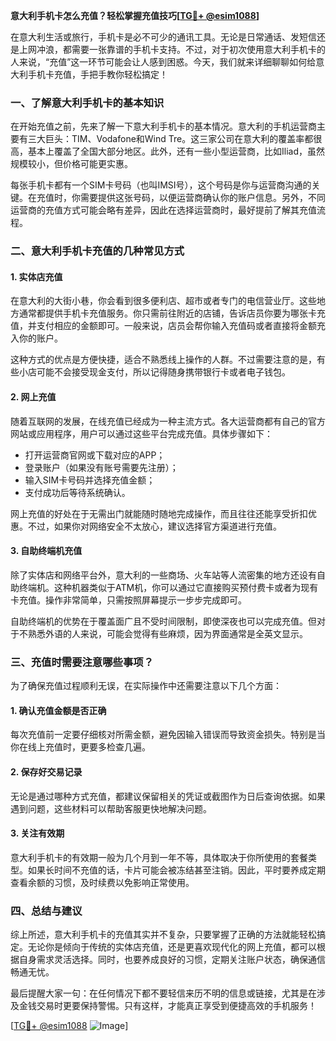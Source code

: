 **意大利手机卡怎么充值？轻松掌握充值技巧[[TG💪+ @esim1088](https://t.me/s/esim1088)]**

在意大利生活或旅行，手机卡是必不可少的通讯工具。无论是日常通话、发短信还是上网冲浪，都需要一张靠谱的手机卡支持。不过，对于初次使用意大利手机卡的人来说，“充值”这一环节可能会让人感到困惑。今天，我们就来详细聊聊如何给意大利手机卡充值，手把手教你轻松搞定！

### 一、了解意大利手机卡的基本知识

在开始充值之前，先来了解一下意大利手机卡的基本情况。意大利的手机运营商主要有三大巨头：TIM、Vodafone和Wind Tre。这三家公司在意大利的覆盖率都很高，基本上覆盖了全国大部分地区。此外，还有一些小型运营商，比如Iliad，虽然规模较小，但价格可能更实惠。

每张手机卡都有一个SIM卡号码（也叫IMSI号），这个号码是你与运营商沟通的关键。在充值时，你需要提供这张号码，以便运营商确认你的账户信息。另外，不同运营商的充值方式可能会略有差异，因此在选择运营商时，最好提前了解其充值流程。

### 二、意大利手机卡充值的几种常见方式

#### 1. 实体店充值

在意大利的大街小巷，你会看到很多便利店、超市或者专门的电信营业厅。这些地方通常都提供手机卡充值服务。你只需前往附近的店铺，告诉店员你要为哪张卡充值，并支付相应的金额即可。一般来说，店员会帮你输入充值码或者直接将金额充入你的账户。

这种方式的优点是方便快捷，适合不熟悉线上操作的人群。不过需要注意的是，有些小店可能不会接受现金支付，所以记得随身携带银行卡或者电子钱包。

#### 2. 网上充值

随着互联网的发展，在线充值已经成为一种主流方式。各大运营商都有自己的官方网站或应用程序，用户可以通过这些平台完成充值。具体步骤如下：

- 打开运营商官网或下载对应的APP；
- 登录账户（如果没有账号需要先注册）；
- 输入SIM卡号码并选择充值金额；
- 支付成功后等待系统确认。

网上充值的好处在于无需出门就能随时随地完成操作，而且往往还能享受折扣优惠。不过，如果你对网络安全不太放心，建议选择官方渠道进行充值。

#### 3. 自助终端机充值

除了实体店和网络平台外，意大利的一些商场、火车站等人流密集的地方还设有自助终端机。这种机器类似于ATM机，你可以通过它直接购买预付费卡或者为现有卡充值。操作非常简单，只需按照屏幕提示一步步完成即可。

自助终端机的优势在于覆盖面广且不受时间限制，即使深夜也可以完成充值。但对于不熟悉外语的人来说，可能会觉得有些麻烦，因为界面通常是全英文显示。

### 三、充值时需要注意哪些事项？

为了确保充值过程顺利无误，在实际操作中还需要注意以下几个方面：

#### 1. 确认充值金额是否正确

每次充值前一定要仔细核对所需金额，避免因输入错误而导致资金损失。特别是当你在线上充值时，更要多检查几遍。

#### 2. 保存好交易记录

无论是通过哪种方式充值，都建议保留相关的凭证或截图作为日后查询依据。如果遇到问题，这些材料可以帮助客服更快地解决问题。

#### 3. 关注有效期

意大利手机卡的有效期一般为几个月到一年不等，具体取决于你所使用的套餐类型。如果长时间不充值的话，卡片可能会被冻结甚至注销。因此，平时要养成定期查看余额的习惯，及时续费以免影响正常使用。

### 四、总结与建议

综上所述，意大利手机卡的充值其实并不复杂，只要掌握了正确的方法就能轻松搞定。无论你是倾向于传统的实体店充值，还是更喜欢现代化的网上充值，都可以根据自身需求灵活选择。同时，也要养成良好的习惯，定期关注账户状态，确保通信畅通无忧。

最后提醒大家一句：在任何情况下都不要轻信来历不明的信息或链接，尤其是在涉及金钱交易时更要保持警惕。只有这样，才能真正享受到便捷高效的手机服务！

[[TG💪+ @esim1088](https://t.me/s/esim1088) ![Image](https://i.postimg.cc/4NQfJmqS/Snipaste-2025-05-13-00-14-12.png)]